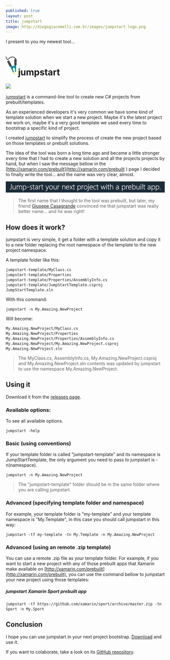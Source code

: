 ```yaml
---
published: true
layout: post
title: jumpstart
image: http://diegogiacomelli.com.br/images/jumpstart-logo.png
---
```


I present to you my newest tool...

![](../images/jumpstart-icon.png)jumpstart
===


![](../images/jumpstart-convention-sample.gif)

[jumpstart](https://github.com/giacomelli/jumpstart) is a command-line tool to create new C# projects from prebuilt/templates.

As an experienced developers it's very common we have some kind of template solution when we start a new project. Maybe it's the latest project we work on, maybe it's a very good template we used every time to bootstrap a specific kind of project. 

I created [jumpstart](https://github.com/giacomelli/jumpstart) to simplify the process of create the new project based on those templates or prebuilt solutions.

The idea of the tool was born a long time ago and became a little stronger every time that I had to create a new solution and all the projects projects by hand, but when I saw the message bellow in the [http://xamarin.com/prebuilt](http://xamarin.com/prebuilt ) page I decided to finally write the tool... and the name was very clear, almost.

![](../images/jumpstart-Xamarin-jumpstart-message.png)

> The first name that I thought to the tool was prebuilt, but later, my friend [Giusepe Casagrande](https://twitter.com/giusepe) convinced me that jumpstart was really better name... and he was right!


## How does it work?
jumpstart is very simple, it get a folder with a template solution and copy it to a new folder replacing the root namespace of the template to the new project namespace. 

A template folder like this:

```shell
jumpstart-template/MyClass.cs
jumpstart-template/Properties
jumpstart-template/Properties/AssemblyInfo.cs
jumpstart-template/JumpStartTemplate.csproj
JumpStartTemplate.sln
```

With this command:

```shell
jumpstart -n My.Amazing.NewProject
```

Will become:

```shell
My.Amazing.NewProject/MyClass.cs
My.Amazing.NewProject/Properties
My.Amazing.NewProject/Properties/AssemblyInfo.cs
My.Amazing.NewProject/My.Amazing.NewProject.csproj
My.Amazing.NewProject.sln
```

> The MyClass.cs, AssemblyInfo.cs, My.Amazing.NewProject.csproj and My.Amazing.NewProject.sln contents was updated by jumpstart to use the namespace My.Amazing.NewProject.


## Using it
Download it from the [releases page](https://github.com/giacomelli/jumpstart/releases).

### Available options:
To see all available options.

```shell
jumpstart -help
```

### Basic (using conventions)
If your template folder is called "jumpstart-template" and its namespace is JumpStartTemplate, the only argument you need to pass to jumpstart is -n(namespace).

```shell
jumpstart -n My.Amazing.NewProject
```

> The "jumpstart-template" folder should be in the same folder where you are calling jumpstart.

### Advanced (specifying template folder and namespace)
For example, your template folder is "my-template" and your template namespace is "My.Template", in this case you should call jumpstart in this way:

```shell
jumpstart -tf my-template -tn My.Template -n My.Amazing.NewProject
```

### Advanced (using an remote .zip template)
You can use a remote .zip file as your template folder. For example, if you want to start a new project with any of those prebuilt apps that Xamarin make available on [http://xamarin.com/prebuilt](http://xamarin.com/prebuilt), you can use the command bellow to jumpstart your new project using those templates:

##### jumpstart Xamarin Sport prebuilt app

```shell
jumpstart -tf https://github.com/xamarin/sport/archive/master.zip -tn Sport -n My.Sport 
```


## Conclusion
I hope you can use jumpstart in your next project bootstrap. [Download](https://github.com/giacomelli/jumpstart/releases) and use it.

If you want to colaborate, take a look on its [GitHub repository](https://github.com/giacomelli/jumpstart).